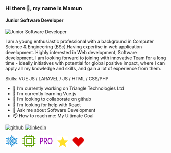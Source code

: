 ### Hi there 👋, my name is Mamun
#### Junior  Software Developer
![Junior  Software Developer](https://arturssmirnovs.github.io/github-profile-readme-generator/images/banner.png)

I am a young enthusiastic professional with a background in Computer Science & Engineering (BSc).Having expertise
in web application development. Highly interested in Web development, Software development. I am looking forward to
joining with innovative Team for a long time - ideally initiatives with potential for global positive impact, where I can apply
all my knowledge and skills, and gain a lot of experience from them.

Skills: VUE JS / LARAVEL / JS / HTML / CSS/PHP

- 🔭 I’m currently working on Triangle Technologies Ltd 
- 🌱 I’m currently learning Vue.js 
- 👯 I’m looking to collaborate on github 
- 🤔 I’m looking for help with React 
- 💬 Ask me about Software Development 
- 📫 How to reach me: My Ultimate Goal 


[<img src='https://cdn.jsdelivr.net/npm/simple-icons@3.0.1/icons/github.svg' alt='github' height='40'>](https://github.com/https://github.com/wwwmamun1510)  [<img src='https://cdn.jsdelivr.net/npm/simple-icons@3.0.1/icons/linkedin.svg' alt='linkedin' height='40'>](https://www.linkedin.com/in/http://www.linkedin.com/in/md-mamun/)  

<a href='https://archiveprogram.github.com/'><img src='https://raw.githubusercontent.com/acervenky/animated-github-badges/master/assets/acbadge.gif' width='40' height='40'></a> <a href='https://docs.github.com/en/developers'><img src='https://raw.githubusercontent.com/acervenky/animated-github-badges/master/assets/devbadge.gif' width='40' height='40'></a> <a href='https://github.com/pricing'><img src='https://raw.githubusercontent.com/acervenky/animated-github-badges/master/assets/pro.gif' width='40' height='40'></a> <a href='https://stars.github.com/'><img src='https://raw.githubusercontent.com/acervenky/animated-github-badges/master/assets/starbadge.gif' width='35' height='35'></a> <a href='https://docs.github.com/en/github/supporting-the-open-source-community-with-github-sponsors'><img src='https://raw.githubusercontent.com/acervenky/animated-github-badges/master/assets/sponsorbadge.gif' width='35' height='35'></a> 

